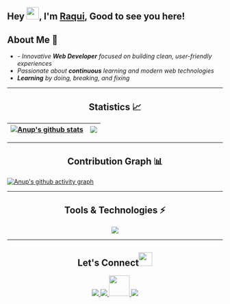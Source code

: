 ## **Hey** <img src="https://gist.githubusercontent.com/haldaranup/aad23918f5ad8bff5199094c9f6d337a/raw/a19b90e65fcffa0eabd3874b66520b91ee9f0e60/hi.gif" width="29">, **I'm [Raqui](https://jrrjose.vercel.app/), Good to see you here!**

## About Me 🙂
- *- Innovative **Web Developer** focused on building clean, user-friendly experiences*
- *Passionate about **continuous** learning and modern web technologies*
- ***Learning** by doing, breaking, and fixing*

<!-- - *Specializes in **front-end development*** -->



---
<h2 align="center">Statistics 📈 </h2>

| <a href=""><img align="center" src="https://github-readme-stats.vercel.app/api?username=haldaranup&show_icons=true&include_all_commits=true&theme=tokyonight&hide_border=true" alt="Anup's github stats" /></a> | <a href=""><img align="center" src="https://github-readme-stats.vercel.app/api/top-langs/?username=haldaranup&layout=compact&theme=tokyonight&hide_border=true" /></a> |
| ------------- | ------------- |

<!-- <img height="200px" width="400px" src="https://github-readme-streak-stats.herokuapp.com/?user=haldaranup&show_icons=true&theme=tokyonight" /> -->

---
<h2 align="center">Contribution Graph 📊</h2>

[![Anup's github activity graph](https://github-readme-activity-graph.vercel.app/graph?username=haldaranup&theme=chartreuse-dark)](https://github.com/haldaranup/github-readme-activity-graph)
<!-- <img src="https://github-readme-activity-graph.vercel.app/graph?username=haldaranup&theme=chartreuse-dark" />  -->
<!-- <img src="https://github-readme-activity-graph.cyclic.app/graph?username=haldaranup&theme=chartreuse-dark" />   -->

<!-- github-compact, dracula, react, react-dark, github, xcode, rougue, merko, vue, tokyo-night, high-contrast -->

<!-- <img src="https://activity-graph.herokuapp.com/graph?username=haldaranup&theme=chartreuse-dark" />    -->

  
 
---
 <h2 align="center">Tools & Technologies ⚡</h2>
 <p align="center">
  <a href="https://anuphaldar.com">
    <img src="https://skillicons.dev/icons?i=js,typescript,html,css,sass,react,redux,vue,nodejs,express,nestjs,postgres,mongodb,git" />
  </a>
</p>



___
<h2 align="center">Let's Connect<img src="https://gist.github.com/haldaranup/f89330e95dfca979a5bc9fd80602761f/raw/8a3d00dfc3aa37c26873bb154227e395ef77cdfa/handshake.gif" height="32px"> </h2>
 <p align="center">
  <a href="https://twitter.com/haldar_anup1">
    <img src="https://skillicons.dev/icons?i=twitter" />
  </a>
  <a href="https://www.linkedin.com/in/haldaranup">
    <img src="https://skillicons.dev/icons?i=linkedin" />
  </a>
  <a href="https://medium.com/@haldaranup">              
    <img src="https://gist.githubusercontent.com/haldaranup/d3e2a54e5909a37cb7cf212bf83b3e6c/raw/63631d4cfd5d53de4513ac774f0008aa235c6aba/medium.png" height="48" width="48" />
  </a>
  <a href="https://www.instagram.com/haldar_anup1">
    <img src="https://skillicons.dev/icons?i=instagram" />
  </a>
</p>


<!--___
<h2 align="center">Support 💰</h2>
<p align="center">
<a href="https://www.buymeacoffee.com/haldaranup" target="_blank"> <img align="center" src="https://gist.github.com/haldaranup/2f8a08a98e7424d68e7b53d18639ce09/raw/cdab115f48d1bcfcd0b30ab663ee1fe5d7edf110/buymeacoffee.png" width="116" border="0" alt="haldaranup" /></a>
</p> -->


<!-- <p align="center"> 
<a href="https://developer.mozilla.org/en-US/docs/Web/JavaScript" rel="noreferrer"> <img src="./src/images/tech/js.png" alt="javascript" height="40"/> </a>  
<a href="https://www.w3.org/html/" target="_blank" rel="noreferrer"> <img src="./src/images/tech/html5.png" alt="html5" height="40" /></a>
<a href="https://www.w3schools.com/css/" target="_blank" rel="noreferrer"> <img src="./src/images/tech/css3.png" alt="css3" height="40"/> </a> 
<a href="https://sass-lang.com" target="_blank" rel="noreferrer"> <img src="./src/images/tech/sass.png" alt="sass" height="40"/> </a> 
<a href="https://reactjs.org/" target="_blank" rel="noreferrer"> <img src="./src/images/tech/reactjs.png" alt="react" height="40"/> </a> 
<a href="https://redux.js.org" target="_blank" rel="noreferrer"> <img src="./src/images/tech/redux.png" alt="redux" height="40"/> </a> 
<a href="https://vuejs.org/" target="_blank" rel="noreferrer"> <img src="./src/images/tech/vuejs.png" alt="vuejs" height="40"/> </a>
<a href="https://mui.com" target="_blank" rel="noreferrer">  <img src="./src/images/tech/mui.png" alt="Material UI" height="40" /> </a> 
<a href="https://nodejs.org" target="_blank" rel="noreferrer"> <img src="./src/images/tech/nodejs.png" alt="nodejs" height="40"/> </a> 
<a href="https://mongodb.com/" target="_blank" rel="noreferrer"> <img src="./src/images/tech/mongodb.png" alt="mongodb" height="40"/> </a> 
<a href="https://typescriptlang.org/" target="_blank" rel="noreferrer"> <img src="./src/images/tech/ts.png" alt="typescript" height="40"/> </a> 
<a href="https://git-scm.com/" target="_blank" rel="noreferrer"> <img src="./src/images/tech/git.png" alt="git" height="40"/> </a>   
</p> -->


 
<!-- <a href="https://www.mongodb.com/" target="_blank" rel="noreferrer"> <img src="https://raw.githubusercontent.com/devicons/devicon/master/icons/mongodb/mongodb-original-wordmark.svg" alt="mongodb" width="40" height="40"/> </a> <a href="https://nodejs.org" target="_blank" rel="noreferrer"> <img src="https://raw.githubusercontent.com/devicons/devicon/master/icons/nodejs/nodejs-original-wordmark.svg" alt="nodejs" width="40" height="40"/> </a> <a href="https://postman.com" target="_blank" rel="noreferrer"> <img src="https://www.vectorlogo.zone/logos/getpostman/getpostman-icon.svg" alt="postman" width="40" height="40"/> </a> <a href="https://heroku.com" target="_blank" rel="noreferrer"> <img src="https://www.vectorlogo.zone/logos/heroku/heroku-icon.svg" alt="heroku" width="40" height="40"/> </a> -->

<!--  <a href="https://expressjs.com" target="_blank" rel="noreferrer"> <img src="https://raw.githubusercontent.com/devicons/devicon/master/icons/express/express-original-wordmark.svg" alt="express" width="40" height="40"/> </a> -->
 

<!-- <a href="https://www.figma.com/" target="_blank" rel="noreferrer"> <img src="https://www.vectorlogo.zone/logos/figma/figma-icon.svg" alt="figma" width="40" height="40"/> </a> -->


<!-- <p align="center">
<a href="https://twitter.com/haldar_anup1" target="_blank"><img align="center" src="./src/images/social/twitter.png" alt="anup" height="28" width="38" /></a>
<a href="https://www.linkedin.com/in/haldaranup/" target="blank"><img align="center" src="./src/svgs/social/linkedin.svg" alt="anup" height="30" width="42" /></a>
<a href="https://www.instagram.com/haldar_anup1/" target="blank"><img align="center" src="./src/svgs/social/instagram.svg" alt="anup" height="30" width="40" /></a>
<a href="https://medium.com/@haldaranup" target="blank"><img align="center" src="./src/svgs/social/medium.svg" alt="haldaranup" height="30" width="40" /></a>
</p> -->

 
<!-- ---
<h2 align="center">Languages</h2>
<p align="center">
<img src="https://github-readme-stats.vercel.app/api/top-langs/?username=haldaranup&layout=compact&theme=tokyonight" />
<p/> -->


<!-- **haldaranup/haldaranup** is a ✨ _special_ ✨ repository because its `README.md` (this file) appears on your GitHub profile.

Here are some ideas to get you started:

- 🔭 I’m currently working on ...
- 🌱 I’m currently learning ..
- 👯 I’m looking to collaborate on ...
- 🤔 I’m looking for help with ...
- 💬 Ask me about ...
- 📫 How to reach me: ...
- 😄 Pronouns: ...
- ⚡ Fun fact: ... -->
